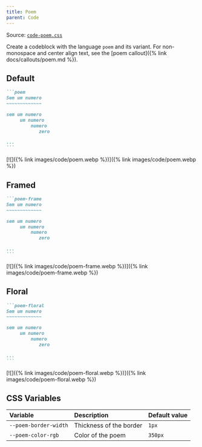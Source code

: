 ```yaml
---
title: Poem
parent: Code
---
```


Source: [`code-poem.css`](https://github.com/ElsaTam/obsidian-fancy-a-story/blob/main/snippets/editor/code/code-poem.css)

Create a codeblock with the language `poem` and its variant. For non-monospace and center align text, see the [poem callout]({% link docs/callouts/poem.md %}).

## Default

````markdown
```poem
Sem um numero
~~~~~~~~~~~~~

sem um numero
     um numero
         numero
            zero

...
```
````

[![]({% link images/code/poem.webp %})]({% link images/code/poem.webp %})

## Framed

````markdown
```poem-frame
Sem um numero
~~~~~~~~~~~~~

sem um numero
     um numero
         numero
            zero

...
```
````

[![]({% link images/code/poem-frame.webp %})]({% link images/code/poem-frame.webp %})

## Floral

````markdown
```poem-floral
Sem um numero
~~~~~~~~~~~~~

sem um numero
     um numero
         numero
            zero

...
```
````

[![]({% link images/code/poem-floral.webp %})]({% link images/code/poem-floral.webp %})


## CSS Variables

| Variable | Description | Default value |
|:---------|:------------|:--------------|
| `--poem-border-width` | Thickness of the border | `1px` |
| `--poem-color-rgb` | Color of the poem | `350px` |